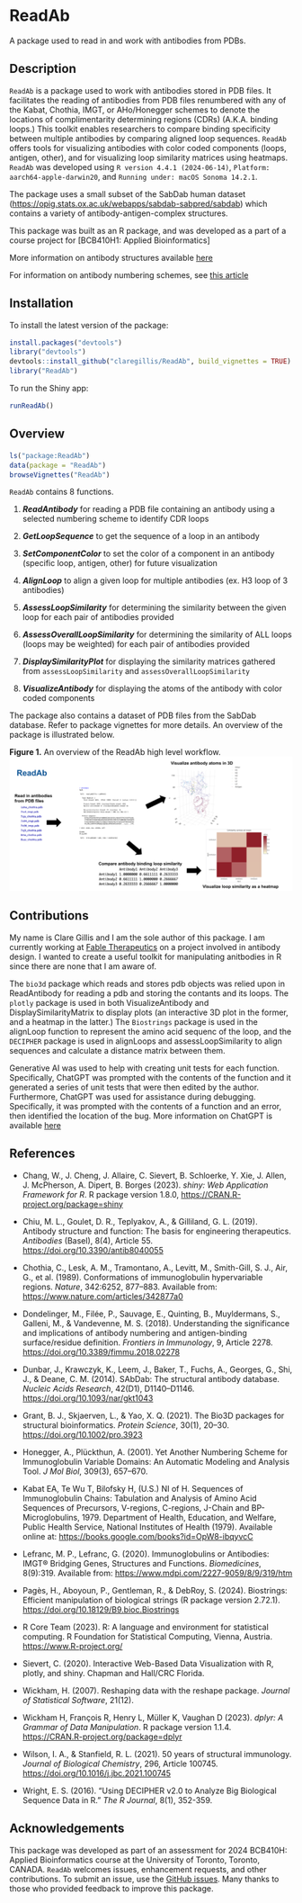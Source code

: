 
<!-- README.md is generated from README.Rmd. Please edit that file -->

# ReadAb

A package used to read in and work with antibodies from PDBs.

## Description

`ReadAb` is a package used to work with antibodies stored in PDB files.
It facilitates the reading of antibodies from PDB files renumbered with
any of the Kabat, Chothia, IMGT, or AHo/Honegger schemes to denote the
locations of complimentarity determining regions (CDRs) (A.K.A. binding
loops.) This toolkit enables researchers to compare binding specificity
between multiple antibodies by comparing aligned loop sequences.
`ReadAb` offers tools for visualizing antibodies with color coded
components (loops, antigen, other), and for visualizing loop similarity
matrices using heatmaps. `ReadAb` was developed using
`R version 4.4.1 (2024-06-14)`, `Platform: aarch64-apple-darwin20`, and
`Running under: macOS Sonoma 14.2.1`.

The package uses a small subset of the SabDab human dataset
(<https://opig.stats.ox.ac.uk/webapps/sabdab-sabpred/sabdab>) which
contains a variety of antibody-antigen-complex structures.

This package was built as an R package, and was developed as a part of a
course project for \[BCB410H1: Applied Bioinformatics\]

More information on antibody structures available
[here](https://pmc.ncbi.nlm.nih.gov/articles/PMC8163984/#sec1)

For information on antibody numbering schemes, see [this
article](https://www.frontiersin.org/journals/immunology/articles/10.3389/fimmu.2018.02278/full)

## Installation

To install the latest version of the package:

``` r
install.packages("devtools")
library("devtools")
devtools::install_github("claregillis/ReadAb", build_vignettes = TRUE)
library("ReadAb")
```

To run the Shiny app:

``` r
runReadAb()
```

## Overview

``` r
ls("package:ReadAb")
data(package = "ReadAb") 
browseVignettes("ReadAb")
```

`ReadAb` contains 8 functions.

1.  ***ReadAntibody*** for reading a PDB file containing an antibody
    using a selected numbering scheme to identify CDR loops

2.  ***GetLoopSequence*** to get the sequence of a loop in an antibody

3.  ***SetComponentColor*** to set the color of a component in an
    antibody (specific loop, antigen, other) for future visualization

4.  ***AlignLoop*** to align a given loop for multiple antibodies (ex.
    H3 loop of 3 antibodies)

5.  ***AssessLoopSimilarity*** for determining the similarity between
    the given loop for each pair of antibodies provided

6.  ***AssessOverallLoopSimilarity*** for determining the similarity of
    ALL loops (loops may be weighted) for each pair of antibodies
    provided

7.  ***DisplaySimilarityPlot*** for displaying the similarity matrices
    gathered from `assessLoopSimilarity` and
    `assessOverallLoopSimilarity`

8.  ***VisualizeAntibody*** for displaying the atoms of the antibody
    with color coded components

The package also contains a dataset of PDB files from the SabDab
database. Refer to package vignettes for more details. An overview of
the package is illustrated below.

**Figure 1.** An overview of the ReadAb high level workflow.
![](./inst/extdata/GILLIS_C_A1.png)

## Contributions

My name is Clare Gillis and I am the sole author of this package. I am
currently working at [Fable
Therapeutics](https://www.fabletherapeutics.com/) on a project involved
in antibody design. I wanted to create a useful toolkit for manipulating
anitbodies in R since there are none that I am aware of.

The `bio3d` package which reads and stores pdb objects was relied upon
in ReadAntibody for reading a pdb and storing the contants and its
loops. The `plotly` package is used in both VisualizeAntibody and
DisplaySimilarityMatrix to display plots (an interactive 3D plot in the
former, and a heatmap in the latter.) The `Biostrings` package is used
in the alignLoop function to represent the amino acid sequenc of the
loop, and the `DECIPHER` package is used in alignLoops and
assessLoopSimilarity to align sequences and calculate a distance matrix
between them.

Generative AI was used to help with creating unit tests for each
function. Specifically, ChatGPT was prompted with the contents of the
function and it generated a series of unit tests that were then edited
by the author. Furthermore, ChatGPT was used for assistance during
debugging. Specifically, it was prompted with the contents of a function
and an error, then identified the location of the bug. More information
on ChatGPT is available [here](https://openai.com/index/chatgpt/)

## References

- Chang, W., J. Cheng, J. Allaire, C. Sievert, B. Schloerke, Y. Xie, J.
  Allen, J. McPherson, A. Dipert, B. Borges (2023). *shiny: Web
  Application Framework for R*. R package version 1.8.0,
  <https://CRAN.R-project.org/package=shiny>

- Chiu, M. L., Goulet, D. R., Teplyakov, A., & Gilliland, G. L. (2019).
  Antibody structure and function: The basis for engineering
  therapeutics. *Antibodies* (Basel), 8(4), Article 55.
  <https://doi.org/10.3390/antib8040055>

- Chothia, C., Lesk, A. M., Tramontano, A., Levitt, M., Smith-Gill, S.
  J., Air, G., et al. (1989). Conformations of immunoglobulin
  hypervariable regions. *Nature*, 342:6252, 877–883. Available from:
  <https://www.nature.com/articles/342877a0>

- Dondelinger, M., Filée, P., Sauvage, E., Quinting, B., Muyldermans,
  S., Galleni, M., & Vandevenne, M. S. (2018). Understanding the
  significance and implications of antibody numbering and
  antigen-binding surface/residue definition. *Frontiers in Immunology*,
  9, Article 2278. <https://doi.org/10.3389/fimmu.2018.02278>

- Dunbar, J., Krawczyk, K., Leem, J., Baker, T., Fuchs, A., Georges, G.,
  Shi, J., & Deane, C. M. (2014). SAbDab: The structural antibody
  database. *Nucleic Acids Research*, 42(D1), D1140–D1146.
  <https://doi.org/10.1093/nar/gkt1043>

- Grant, B. J., Skjaerven, L., & Yao, X. Q. (2021). The Bio3D packages
  for structural bioinformatics. *Protein Science*, 30(1), 20–30.
  <https://doi.org/10.1002/pro.3923>

- Honegger, A., Plückthun, A. (2001). Yet Another Numbering Scheme for
  Immunoglobulin Variable Domains: An Automatic Modeling and Analysis
  Tool. *J Mol Biol*, 309(3), 657–670.

- Kabat EA, Te Wu T, Bilofsky H, (U.S.) NI of H. Sequences of
  Immunoglobulin Chains: Tabulation and Analysis of Amino Acid Sequences
  of Precursors, V-regions, C-regions, J-Chain and
  BP-Microglobulins, 1979. Department of Health, Education, and Welfare,
  Public Health Service, National Institutes of Health (1979). Available
  online at: <https://books.google.com/books?id=OpW8-ibqyvcC>

- Lefranc, M. P., Lefranc, G. (2020). Immunoglobulins or Antibodies:
  IMGT® Bridging Genes, Structures and Functions. *Biomedicines*,
  8(9):319. Available from: <https://www.mdpi.com/2227-9059/8/9/319/htm>

- Pagès, H., Aboyoun, P., Gentleman, R., & DebRoy, S. (2024).
  Biostrings: Efficient manipulation of biological strings (R package
  version 2.72.1). <https://doi.org/10.18129/B9.bioc.Biostrings>

- R Core Team (2023). R: A language and environment for statistical
  computing. R Foundation for Statistical Computing, Vienna, Austria.
  <https://www.R-project.org/>

- Sievert, C. (2020). Interactive Web-Based Data Visualization with R,
  plotly, and shiny. Chapman and Hall/CRC Florida.

- Wickham, H. (2007). Reshaping data with the reshape package. *Journal
  of Statistical Software*, 21(12).

- Wickham H, François R, Henry L, Müller K, Vaughan D (2023). *dplyr: A
  Grammar of Data Manipulation*. R package version 1.1.4.
  <https://CRAN.R-project.org/package=dplyr>

- Wilson, I. A., & Stanfield, R. L. (2021). 50 years of structural
  immunology. *Journal of Biological Chemistry*, 296, Article 100745.
  <https://doi.org/10.1016/j.jbc.2021.100745>

- Wright, E. S. (2016). “Using DECIPHER v2.0 to Analyze Big Biological
  Sequence Data in R.” *The R Journal*, 8(1), 352-359.

## Acknowledgements

This package was developed as part of an assessment for 2024 BCB410H:
Applied Bioinformatics course at the University of Toronto, Toronto,
CANADA. `ReadAb` welcomes issues, enhancement requests, and other
contributions. To submit an issue, use the [GitHub
issues](https://github.com/claregillis/ReadAb/issues). Many thanks to
those who provided feedback to improve this package.
